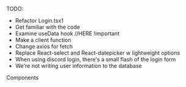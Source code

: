 TODO:
  - Refactor Login.tsx1
  - Get familiar with the code
  - Examine useData hook //HERE !important
  - Make a client function
  - Change axios for fetch
  - Replace React-select and React-datepicker w lightweight options
  - When using discord login, there's a small flash of the login form
  - We're not writing user information to the database

Components 


 <!-- X Refactor callback.ts, abstract requests into their own files/functions
 X Make Dashboard frontend
  X Fix responsiveness in less than 369px
 X Connect to firestore emulator
 - We should start writing tests
  - The backend shouldn't allow me to login with another provider that uses an email already in the database
 - First time i get discord user in the backend, send to firestore, then pull from it in the frontend
 - Use References data types instead of writing the ids of users/events in a string field
 - We shouldn't request from the discord api, instead it should be from our own database
 - See the documentation from next js to handle typography -->

<!-- Problem: if i sign in with discord and then with google, it lets me do it.
Side effects:
 1. The provider info is filled with the google info.
 2. photoURL and username are the same as in discord.

 Observations:
  - on mobile: i need to put email and password in the browser, even though i have logged in with google in my phone (outside the browser)
    - Is it because i'm using redirect instead of popup?
  - Getting user info from database would take longer than just using info provided by the api
   - Maybe forcing to use info stored in db if the api didn't provide anything (worst-case scenario?)

working on right now: "getting user data from db only
when there's no data from the api" -->

<!--
- With discord we could store the user info from the backend and then
in the client, fetch the user profile from our database -->
